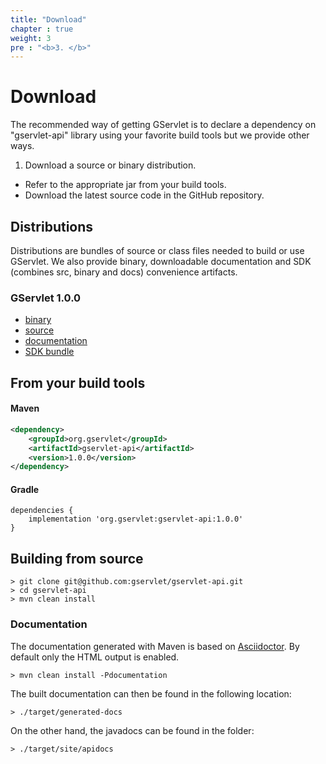 ```yaml
---
title: "Download"
chapter : true
weight: 3
pre : "<b>3. </b>"
---
```


# Download

The recommended way of getting GServlet is to declare a dependency on "gservlet-api" library using your favorite build tools but we provide other ways.

1. Download a source or binary distribution.
* Refer to the appropriate jar from your build tools.
* Download the latest source code in the GitHub repository.


## Distributions

Distributions are bundles of source or class files needed to build or use GServlet. We also provide binary, downloadable documentation and SDK (combines src, binary and docs) convenience artifacts.

### GServlet 1.0.0

* [binary](/)
* [source](/)
* [documentation](/)
* [SDK bundle](/)

## From your build tools

#### Maven

```xml
<dependency>
	<groupId>org.gservlet</groupId>
	<artifactId>gservlet-api</artifactId>
	<version>1.0.0</version>
</dependency>
```

#### Gradle

```
dependencies {
    implementation 'org.gservlet:gservlet-api:1.0.0'
}

```


## Building from source

    > git clone git@github.com:gservlet/gservlet-api.git
    > cd gservlet-api
    > mvn clean install


### Documentation

The documentation generated with Maven is based on [Asciidoctor](http://asciidoctor.org/). By default only the HTML output is enabled.

    > mvn clean install -Pdocumentation

The built documentation can then be found in the following location:
  
    > ./target/generated-docs
    
On the other hand, the javadocs can be found in the folder:

    > ./target/site/apidocs    

